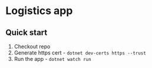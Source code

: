 # Logistics app

## Quick start
1. Checkout repo
2. Generate https cert - `dotnet dev-certs https --trust`
3. Run the app - `dotnet watch run`